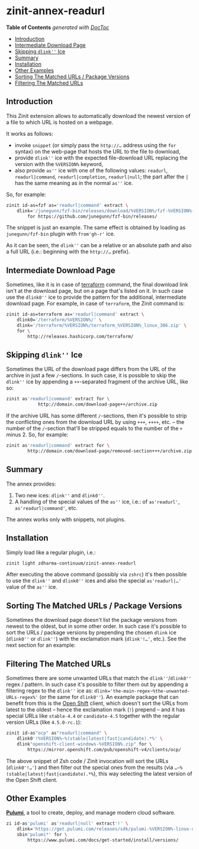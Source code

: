 # zinit-annex-readurl

<!-- START doctoc generated TOC please keep comment here to allow auto update -->

<!-- DON'T EDIT THIS SECTION, INSTEAD RE-RUN doctoc TO UPDATE -->

**Table of Contents**  *generated with [DocToc](https://github.com/thlorenz/doctoc)*

- [Introduction](#introduction)
- [Intermediate Download Page](#intermediate-download-page)
- [Skipping `dlink''` Ice](#skipping-dlink-ice)
- [Summary](#summary)
- [Installation](#installation)
- [Other Examples](#other-examples)
- [Sorting The Matched URLs / Package Versions](#sorting-the-matched-urls--package-versions)
- [Filtering The Matched URLs](#filtering-the-matched-urls)

<!-- END doctoc generated TOC please keep comment here to allow auto update -->

## Introduction

This Zinit extension allows to automatically download the newest version of
a file to which URL is hosted on a webpage.

It works as follows:

- invoke `snippet` (or simply pass the `http://…` address using the `for`
  syntax) on the web-page that hosts the URL to the file to download,
- provide `dlink''` ice with the expected file-download URL replacing the version
  with the `%VERSION%` keyword,
- also provide `as''` ice with one of the following values: `readurl`,
  `readurl|command`, `readurl|completion`, `readurl|null`; the part after the `|` has
  the same meaning as in the normal `as''` ice.

So, for example:

```zsh
zinit id-as=fzf as='readurl|command' extract \
    dlink='/junegunn/fzf-bin/releases/download/%VERSION%/fzf-%VERSION%-linux_amd64.tgz' \
        for https://github.com/junegunn/fzf-bin/releases/
```

The snippet is just an example. The same effect is obtained by loading as
`junegunn/fzf-bin` plugin with `from'gh-r'` ice.

As it can be seen, the `dlink''` can be a relative or an absolute path and also
a full URL (i.e.: beginning with the `http://…` prefix).

## Intermediate Download Page

Sometimes, like it is in case of
[terraform](http://releases.hashicorp.com/terraform) command, the final download
link isn't at the download page, but on a page that's listed on it. In such case
use the `dlink0''` ice to provide the pattern for the additional, intermediate
download page. For example, in case of `terraform`, the Zinit command is:

```zsh
zinit id-as=terraform as='readurl|command' extract \
    dlink0='/terraform/%VERSION%/' \
    dlink='/terraform/%VERSION%/terraform_%VERSION%_linux_386.zip' \
    for \
        http://releases.hashicorp.com/terraform/
```

## Skipping `dlink''` Ice

Sometimes the URL of the download page differs from the URL of the archive in
just a few `/`-sections. In such case, it is possible to skip the `dlink''` ice
by appending a `++`-separated fragment of the archive URL, like so:

```zsh
zinit as'readurl|command' extract for \
            http://domain.com/download-page++/archive.zip
```

If the archive URL has some different `/`-sections, then it's possible to strip
the conflicting ones from the download URL by using `+++`, `++++`, etc. – the
number of the `/`-section that'll be stripped equals to the number of the `+`
minus
2\. So, for example:

```zsh
zinit as'readurl|command' extract for \
        http://domain.com/download-page/removed-section+++/archive.zip
```

## Summary

The annex provides:

1. Two new ices: `dlink''` and `dlink0''`.
1. A handling of the special values of the `as''` ice, i.e.: of `as'readurl'`,
   `as'readurl|command'`, etc.

The annex works only with snippets, not plugins.

## Installation

Simply load like a regular plugin, i.e.:

```zsh
zinit light zdharma-continuum/zinit-annex-readurl
```

After executing the above command (possibly via `zshrc`) it's then possible to
use the `dlink''` and `dlink0''` ices and also the special `as'readurl|…'` value
of the `as''` ice.

## Sorting The Matched URLs / Package Versions

Sometimes the download page doesn't list the package versions from newest to the
oldest, but in some other order. In such case it's possible to sort the URLs
/ package versions by prepending the chosen `dlink` ice (`dlink0''` or
`dlink''`) with the exclamation mark (`dlink'!…'`, etc.). See the next section
for an example:

## Filtering The Matched URLs

Sometimes there are some unwanted URLs that match the `dlink''`/`dlink0''`
regex / pattern. In such case it's possible to filter them out by appending
a filtering regex to the `dlink''` ice as:
`dlink='the-main-regex~%the-unwanted-URLs-regex%'` (or the same for `dlink0''`).
An example package that can benefit from this is the [Open
Shift](https://www.openshift.com/) client, which doesn't sort the URLs from
latest to the oldest – hence the exclamation mark (`!`) prepend – and it has
special URLs like `stable-4.4` or `candidate-4.5` together with the regular
version URLs (like `4.5.0-rc.1`):

```zsh
zinit id-as"ocp" as"readurl|command" \
    dlink0'!%VERSION%~%(stable|latest|fast|candidate).*%' \
    dlink"openshift-client-windows-%VERSION%.zip" for \
        https://mirror.openshift.com/pub/openshift-v4/clients/ocp/
```

The above snippet of Zsh code / Zinit invocation will sort the URLs
(`dlink0'!…'`) and then filter out the special ones from the results (via
`…~%(stable|latest|fast|candidate).*%`), this way selecting the latest version
of the Open Shift client.

## Other Examples

[**Pulumi**](https://www.pulumi.com/), a tool to create, deploy, and manage modern cloud software.

```zsh
zi id-as'pulumi' as'readurl|null' extract'!' \
    dlink='https://get.pulumi.com/releases/sdk/pulumi-%VERSION%-linux-x64.tar.gz' \
    sbin'pulumi*' for \
        https://www.pulumi.com/docs/get-started/install/versions/
```

<!-- vim:set ft=markdown tw=80 fo+=a1n autoindent:  -->
